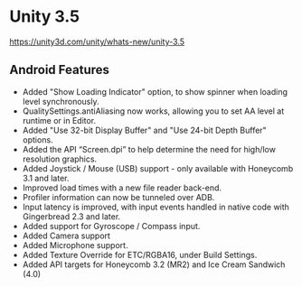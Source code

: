 # Unity 3.5

https://unity3d.com/unity/whats-new/unity-3.5

## Android Features



*   Added "Show Loading Indicator" option, to show spinner when loading level synchronously.
*   QualitySettings.antiAliasing now works, allowing you to set AA level at runtime or in Editor.
*   Added "Use 32-bit Display Buffer" and "Use 24-bit Depth Buffer" options.
*   Added the API “Screen.dpi” to help determine the need for high/low resolution graphics.
*   Added Joystick / Mouse (USB) support - only available with Honeycomb 3.1 and later.
*   Improved load times with a new file reader back-end.
*   Profiler information can now be tunneled over ADB.
*   Input latency is improved, with input events handled in native code with Gingerbread 2.3 and later.
*   Added support for Gyroscope / Compass input.
*   Added Camera support
*   Added Microphone support.
*   Added Texture Override for ETC/RGBA16, under Build Settings.
*   Added API targets for Honeycomb 3.2 (MR2) and Ice Cream Sandwich (4.0)